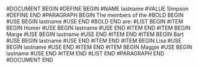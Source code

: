 #DOCUMENT BEGIN 
	#DEFINE BEGIN #NAME lastname #VALUE Simpson #DEFINE END 
	#PARAGRAPH BEGIN 
		The members of the #BOLD BEGIN #USE BEGIN lastname #USE END #BOLD END are: 
		#LIST BEGIN 
			#ITEM BEGIN Homer #USE BEGIN lastname #USE END #ITEM END 
			#ITEM BEGIN Marge #USE BEGIN lastname #USE END #ITEM END 
			#ITEM BEGIN Bart #USE BEGIN lastname #USE END #ITEM END 
			#ITEM BEGIN Lisa #USE BEGIN lastname #USE END #ITEM END 
			#ITEM BEGIN Maggie #USE BEGIN lastname #USE END #ITEM END 
		#LIST END 
	#PARAGRAPH END 
#DOCUMENT END 